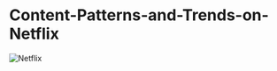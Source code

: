 # Content-Patterns-and-Trends-on-Netflix

![Netflix](https://github.com/user-attachments/assets/f2abb82d-c9eb-43f6-80e7-401666d150ec)
